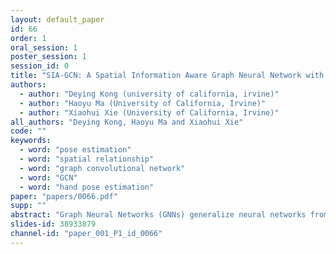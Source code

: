 ```yaml
---
layout: default_paper
id: 66
order: 1
oral_session: 1
poster_session: 1
session_id: 0
title: "SIA-GCN: A Spatial Information Aware Graph Neural Network with 2D Convolutions for Hand Pose Estimation"
authors:
  - author: "Deying Kong (university of california, irvine)"
  - author: "Haoyu Ma (University of California, Irvine)"
  - author: "Xiaohui Xie (University of California, Irvine)"
all_authors: "Deying Kong, Haoyu Ma and Xiaohui Xie"
code: ""
keywords:
  - word: "pose estimation"
  - word: "spatial relationship"
  - word: "graph convolutional network"
  - word: "GCN"
  - word: "hand pose estimation"
paper: "papers/0066.pdf"
supp: ""
abstract: "Graph Neural Networks (GNNs) generalize neural networks from applications on regular structures to applications on arbitrary graphs, and have shown success in many application domains such as computer vision, social networks and chemistry. In this paper, we extend GNNs along two directions: a) allowing features at each node to be represented by 2D spatial confidence maps instead of 1D vectors; and b) proposing an efficient operation to integrate information from neighboring nodes through 2D convolutions with different learnable kernels at each edge.  The proposed SIA-GCN can efficiently extract spatial information from 2D maps at each node and propagate them through graph convolution. By associating each edge with a designated convolution kernel, the SIA-GCN could capture different spatial relationships for different pairs of neighboring nodes. We demonstrate the utility of SIA-GCN on the task of estimating hand keypoints from single-frame images, where the nodes represent the 2D coordinate heatmaps of  keypoints and the edges denote the kinetic relationships between keypoints.  Experiments on multiple datasets show that  SIA-GCN provides a flexible and yet powerful framework to account for structural constraints between keypoints, and can achieve state-of-the-art performance on the task of hand pose estimation. "
slides-id: 38933879
channel-id: "paper_001_P1_id_0066"
---
```

